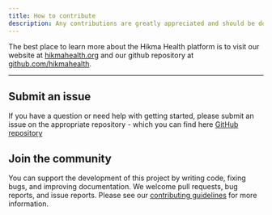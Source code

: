 ```yaml
---
title: How to contribute
description: Any contributions are greatly appreciated and should be done on the github projects.
---
```


The best place to learn more about the Hikma Health platform is to visit our website at [hikmahealth.org](https://hikmahealth.org/) and our github repository at [github.com/hikmahealth](https://github.com/hikmahealth).

---

## Submit an issue

If you have a question or need help with getting started, please submit an issue on the appropriate repository - which you can find here [GitHub repository](https://github.com/hikmahealth)

## Join the community

You can support the development of this project by writing code, fixing bugs, and improving documentation. We welcome pull requests, bug reports, and issue reports. Please see our [contributing guidelines](/docs/how-to-contribute) for more information.
